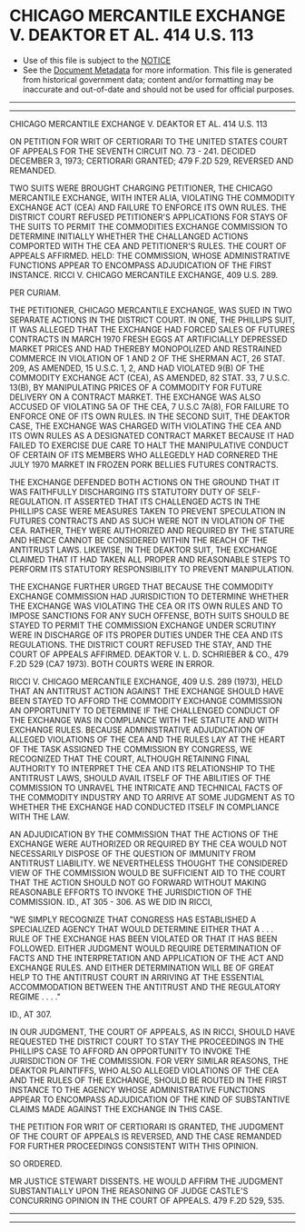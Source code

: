 ---
---

# CHICAGO MERCANTILE EXCHANGE V. DEAKTOR ET AL. 414 U.S. 113

* Use of this file is subject to the [NOTICE](https://github.com/publicdocs/notice/blob/master/NOTICE)
* See the [Document Metadata](../../../) for more information.
  This file is generated from historical government data; content and/or formatting may be inaccurate and out-of-date and should not be used for official purposes.

----------
----------

CHICAGO MERCANTILE EXCHANGE V. DEAKTOR ET AL. 414 U.S. 113

ON PETITION FOR WRIT OF CERTIORARI TO THE UNITED STATES COURT OF APPEALS FOR THE SEVENTH CIRCUIT NO. 73 - 241.  DECIDED DECEMBER 3, 1973; CERTIORARI GRANTED; 479 F.2D 529, REVERSED AND REMANDED.

TWO SUITS WERE BROUGHT CHARGING PETITIONER, THE CHICAGO MERCANTILE EXCHANGE, WITH INTER ALIA, VIOLATING THE COMMODITY EXCHANGE ACT (CEA) AND FAILURE TO ENFORCE ITS OWN RULES.  THE DISTRICT COURT REFUSED PETITIONER'S APPLICATIONS FOR STAYS OF THE SUITS TO PERMIT THE COMMODITIES EXCHANGE COMMISSION TO DETERMINE INITIALLY WHETHER THE CHALLANGED ACTIONS COMPORTED WITH THE CEA AND PETITIONER'S RULES.  THE COURT OF APPEALS AFFIRMED.  HELD: THE COMMISSION, WHOSE ADMINISTRATIVE FUNCTIONS APPEAR TO ENCOMPASS ADJUDICATION OF THE FIRST INSTANCE.  RICCI V. CHICAGO MERCANTILE EXCHANGE, 409 U.S. 289.

PER CURIAM.

THE PETITIONER, CHICAGO MERCANTILE EXCHANGE, WAS SUED IN TWO SEPARATE ACTIONS IN THE DISTRICT COURT.  IN ONE, THE PHILLIPS SUIT, IT WAS ALLEGED THAT THE EXCHANGE HAD FORCED SALES OF FUTURES CONTRACTS IN MARCH 1970 FRESH EGGS AT ARTIFICIALLY DEPRESSED MARKET PRICES AND HAD THEREBY MONOPOLIZED AND RESTRAINED COMMERCE IN VIOLATION OF 1 AND 2 OF THE SHERMAN ACT, 26 STAT. 209, AS AMENDED, 15 U.S.C. 1, 2, AND HAD VIOLATED 9(B) OF THE COMMODITY EXCHANGE ACT (CEA), AS AMENDED, 82 STAT. 33, 7 U.S.C. 13(B), BY MANIPULATING PRICES OF A COMMODITY FOR FUTURE DELIVERY ON A CONTRACT MARKET.  THE EXCHANGE WAS ALSO ACCUSED OF VIOLATING 5A OF THE CEA, 7 U.S.C 7A(8), FOR FAILURE TO ENFORCE ONE OF ITS OWN RULES.  IN THE SECOND SUIT, THE DEAKTOR CASE, THE EXCHANGE WAS CHARGED WITH VIOLATING THE CEA AND ITS OWN RULES AS A DESIGNATED CONTRACT MARKET BECAUSE IT HAD FAILED TO EXERCISE DUE CARE TO HALT THE MANIPULATIVE CONDUCT OF CERTAIN OF ITS MEMBERS WHO ALLEGEDLY HAD CORNERED THE JULY 1970 MARKET IN FROZEN PORK BELLIES FUTURES CONTRACTS.

THE EXCHANGE DEFENDED BOTH ACTIONS ON THE GROUND THAT IT WAS FAITHFULLY DISCHARGING ITS STATUTORY DUTY OF SELF-REGULATION.  IT ASSERTED THAT ITS CHALLENGED ACTS IN THE PHILLIPS CASE WERE MEASURES TAKEN TO PREVENT SPECULATION IN FUTURES CONTRACTS AND AS SUCH WERE NOT IN VIOLATION OF THE CEA.  RATHER, THEY WERE AUTHORIZED AND REQUIRED BY THE STATURE AND HENCE CANNOT BE CONSIDERED WITHIN THE REACH OF THE ANTITRUST LAWS.  LIKEWISE, IN THE DEAKTOR SUIT, THE EXCHANGE CLAIMED THAT IT HAD TAKEN ALL PROPER AND REASONABLE STEPS TO PERFORM ITS STATUTORY RESPONSIBILITY TO PREVENT MANIPULATION.

THE EXCHANGE FURTHER URGED THAT BECAUSE THE COMMODITY EXCHANGE COMMISSION HAD JURISDICTION TO DETERMINE WHETHER THE EXCHANGE WAS VIOLATING THE CEA OR ITS OWN RULES AND TO IMPOSE SANCTIONS FOR ANY SUCH OFFENSE, BOTH SUITS SHOULD BE STAYED TO PERMIT THE COMMISSION EXCHANGE UNDER SCRUTINY WERE IN DISCHARGE OF ITS PROPER DUTIES UNDER THE CEA AND ITS REGULATIONS.  THE DISTRICT COURT REFUSED THE STAY, AND THE COURT OF APPEALS AFFIRMED.  DEAKTOR V. L. D. SCHRIEBER & CO., 479 F.2D 529 (CA7 1973).  BOTH COURTS WERE IN ERROR.

RICCI V. CHICAGO MERCANTILE EXCHANGE, 409 U.S. 289 (1973), HELD THAT AN ANTITRUST ACTION AGAINST THE EXCHANGE SHOULD HAVE BEEN STAYED TO AFFORD THE COMMODITY EXCHANGE COMMISSION AN OPPORTUNITY TO DETERMINE IF THE CHALLENGED CONDUCT OF THE EXCHANGE WAS IN COMPLIANCE WITH THE STATUTE AND WITH EXCHANGE RULES.  BECAUSE ADMINISTRATIVE ADJUDICATION OF ALLEGED VIOLATIONS OF THE CEA AND THE RULES LAY AT THE HEART OF THE TASK ASSIGNED THE COMMISSION BY CONGRESS, WE RECOGNIZED THAT THE COURT, ALTHOUGH RETAINING FINAL AUTHORITY TO INTERPRET THE CEA AND ITS RELATIONSHIP TO THE ANTITRUST LAWS, SHOULD AVAIL ITSELF OF THE ABILITIES OF THE COMMISSION TO UNRAVEL THE INTRICATE AND TECHNICAL FACTS OF THE COMMODITY INDUSTRY AND TO ARRIVE AT SOME JUDGMENT AS TO WHETHER THE EXCHANGE HAD CONDUCTED ITSELF IN COMPLIANCE WITH THE LAW.

AN ADJUDICATION BY THE COMMISSION THAT THE ACTIONS OF THE EXCHANGE WERE AUTHORIZED OR REQUIRED BY THE CEA WOULD NOT NECESSARILY DISPOSE OF THE QUESTION OF IMMUNITY FROM ANTITRUST LIABILITY.  WE NEVERTHELESS THOUGHT THE CONSIDERED VIEW OF THE COMMISSION WOULD BE SUFFICIENT AID TO THE COURT THAT THE ACTION SHOULD NOT GO FORWARD WITHOUT MAKING REASONABLE EFFORTS TO INVOKE THE JURISDICTION OF THE COMMISSION.  ID., AT 305 - 306.  AS WE DID IN RICCI,

"WE SIMPLY RECOGNIZE THAT CONGRESS HAS ESTABLISHED A SPECIALIZED AGENCY THAT WOULD DETERMINE EITHER THAT A . . . RULE OF THE EXCHANGE HAS BEEN VIOLATED OR THAT IT HAS BEEN FOLLOWED.  EITHER JUDGMENT WOULD REQUIRE DETERMINATION OF FACTS AND THE INTERPRETATION AND APPLICATION OF THE ACT AND EXCHANGE RULES.  AND EITHER DETERMINATION WILL BE OF GREAT HELP TO THE ANTITRUST COURT IN ARRIVING AT THE ESSENTIAL ACCOMMODATION BETWEEN THE ANTITRUST AND THE REGULATORY REGIME . . . ."

ID., AT 307.

IN OUR JUDGMENT, THE COURT OF APPEALS, AS IN RICCI, SHOULD HAVE REQUESTED THE DISTRICT COURT TO STAY THE PROCEEDINGS IN THE PHILLIPS CASE TO AFFORD AN OPPORTUNITY TO INVOKE THE JURISDICTION OF THE COMMISSION.  FOR VERY SIMILAR REASONS, THE DEAKTOR PLAINTIFFS, WHO ALSO ALLEGED VIOLATIONS OF THE CEA AND THE RULES OF THE EXCHANGE, SHOULD BE ROUTED IN THE FIRST INSTANCE TO THE AGENCY WHOSE ADMINISTRATIVE FUNCTIONS APPEAR TO ENCOMPASS ADJUDICATION OF THE KIND OF SUBSTANTIVE CLAIMS MADE AGAINST THE EXCHANGE IN THIS CASE.

THE PETITION FOR WRIT OF CERTIORARI IS GRANTED, THE JUDGMENT OF THE COURT OF APPEALS IS REVERSED, AND THE CASE REMANDED FOR FURTHER PROCEEDINGS CONSISTENT WITH THIS OPINION.

SO ORDERED.

MR JUSTICE STEWART DISSENTS.  HE WOULD AFFIRM THE JUDGMENT SUBSTANTIALLY UPON THE REASONING OF JUDGE CASTLE'S CONCURRING OPINION IN THE COURT OF APPEALS.  479 F.2D 529, 535.


----------
----------

